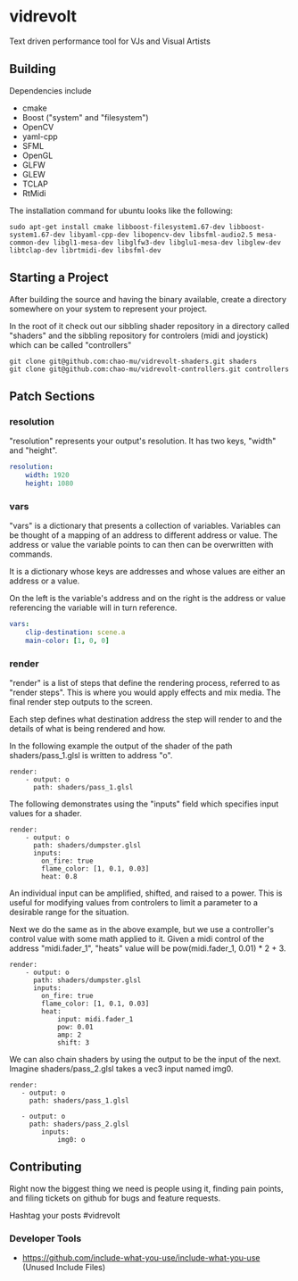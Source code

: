 # vidrevolt
Text driven performance tool for VJs and Visual Artists

## Building

Dependencies include
* cmake
* Boost ("system" and "filesystem")
* OpenCV
* yaml-cpp 
* SFML
* OpenGL
* GLFW
* GLEW
* TCLAP
* RtMidi

The installation command for ubuntu looks like the following:
```
sudo apt-get install cmake libboost-filesystem1.67-dev libboost-system1.67-dev libyaml-cpp-dev libopencv-dev libsfml-audio2.5 mesa-common-dev libgl1-mesa-dev libglfw3-dev libglu1-mesa-dev libglew-dev libtclap-dev librtmidi-dev libsfml-dev
```

## Starting a Project

After building the source and having the binary available, create a directory somewhere on your system to represent your project.

In the root of it check out our sibbling shader repository in a directory called "shaders" and the sibbling repository for controlers (midi and joystick) which can be called "controllers"

```
git clone git@github.com:chao-mu/vidrevolt-shaders.git shaders
git clone git@github.com:chao-mu/vidrevolt-controllers.git controllers
```

## Patch Sections

### resolution

"resolution" represents your output's resolution. It has two keys, "width" and "height".

```yaml
resolution:
    width: 1920
    height: 1080
```

### vars

"vars" is a dictionary that presents a collection of variables. Variables can be thought of a mapping of an address to different address or value. The address or value the variable points to can then can be overwritten with commands.

It is a dictionary whose keys are addresses and whose values are either an address or a value.

On the left is the variable's address and on the right is the address or value referencing the variable will in turn reference.

```yaml
vars:
    clip-destination: scene.a
    main-color: [1, 0, 0]
```

### render

"render" is a list of steps that define the rendering process, referred to as "render steps". This is where you would apply effects and mix media. The final render step outputs to the screen.

Each step defines what destination address the step will render to and the details of what is being rendered and how. 

In the following example the output of the shader of the path shaders/pass\_1.glsl is written to address "o".

```
render:
    - output: o
      path: shaders/pass_1.glsl
```

The following demonstrates using the "inputs" field which specifies input values for a shader.

```
render:
    - output: o
      path: shaders/dumpster.glsl
      inputs:
        on_fire: true
        flame_color: [1, 0.1, 0.03]
        heat: 0.8
```

An individual input can be amplified, shifted, and raised to a power. This is useful for modifying values from controlers to limit a parameter to a desirable range for the situation.

Next we do the same as in the above example, but we use a controller's control value with some math applied to it. Given a midi control of the address "midi.fader\_1", "heats" value will be pow(midi.fader\_1, 0.01) * 2 + 3.

```
render:
    - output: o
      path: shaders/dumpster.glsl
      inputs:
        on_fire: true
        flame_color: [1, 0.1, 0.03]
        heat:
            input: midi.fader_1
            pow: 0.01
            amp: 2
            shift: 3
```

We can also chain shaders by using the output to be the input of the next. Imagine shaders/pass\_2.glsl takes a vec3 input named img0.

```
render:
   - output: o
     path: shaders/pass_1.glsl
     
   - output: o
     path: shaders/pass_2.glsl
        inputs:
            img0: o
```

## Contributing

Right now the biggest thing we need is people using it, finding pain points, and filing tickets on github for bugs and feature requests.

Hashtag your posts #vidrevolt

### Developer Tools

* https://github.com/include-what-you-use/include-what-you-use (Unused Include Files)
